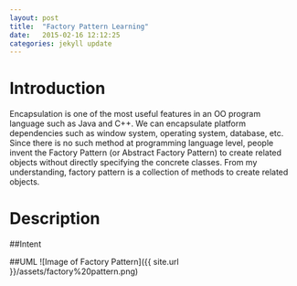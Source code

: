 ```yaml
---
layout: post
title:  "Factory Pattern Learning"
date:   2015-02-16 12:12:25
categories: jekyll update
---
```

# Introduction

Encapsulation is one of the most useful features in an OO program language such as Java and C++. We can encapsulate platform dependencies such as window system, operating system, database, etc. Since there is no such method at programming language level, people invent the Factory Pattern (or Abstract Factory Pattern) to create related objects without directly specifying the concrete classes. From my understanding, factory pattern is a collection of methods to create related objects. 



# Description


##Intent


##UML
 ![Image of Factory Pattern]({{ site.url }}/assets/factory%20pattern.png)


